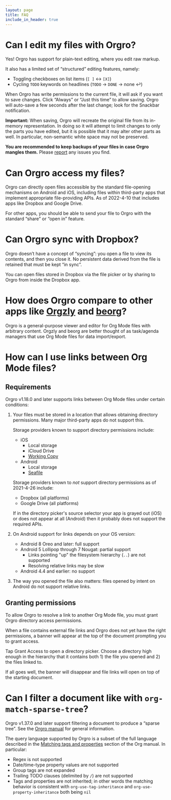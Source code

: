 ```yaml
---
layout: page
title: FAQ
include_in_header: true
---
```


# Can I edit my files with Orgro?

Yes! Orgro has support for plain-text editing, where you edit raw markup.

It also has a limited set of “structured” editing features, namely:

- Toggling checkboxes on list items (`[ ]` ↔︎ `[X]`)
- Cycling `TODO` keywords on headlines (`TODO` → `DONE` → none ↩︎)

When Orgro has write permissions to the current file, it will ask if you want to
save changes. Click “Always” or “Just this time” to allow saving. Orgro will
auto-save a few seconds after the last change; look for the Snackbar
notification.

**Important:** When saving, Orgro will recreate the original file from its
in-memory representation. In doing so it will attempt to limit changes to only
the parts you have edited, but it is possible that it may alter other parts as
well. In particular, non-semantic white space may not be preserved.

**You are recommended to keep backups of your files in case Orgro mangles
them.** Please [report](https://github.com/amake/orgro/issues) any issues you
find.

# Can Orgro access my files?

Orgro can directly open files accessible by the standard file-opening mechanisms
on Android and iOS, including files within third-party apps that implement
appropriate file-providing APIs. As of 2022-4-10 that includes apps like Dropbox
and Google Drive.

For other apps, you should be able to send your file to Orgro with the standard
“share” or “open in” feature.

# Can Orgro sync with Dropbox?

Orgro doesn’t have a concept of “syncing”: you open a file to view its contents,
and then you close it. No persistent data derived from the file is retained that
must be kept “in sync”.

You can open files stored in Dropbox via the file picker or by sharing to Orgro
from inside the Dropbox app.

# How does Orgro compare to other apps like [Orgzly](http://www.orgzly.com/) and [beorg](https://beorgapp.com/)?

Orgro is a general-purpose viewer and editor for Org Mode files with arbitrary
content. Orgzly and beorg are better thought of as task/agenda managers that use
Org Mode files for data import/export.

# How can I use links between Org Mode files?

## Requirements

Orgro v1.18.0 and later supports links between Org Mode files under certain
conditions:

1. Your files must be stored in a location that allows obtaining directory
   permissions. Many major third-party apps do not support this.

   Storage providers known to support directory permissions include:

   - iOS
     - Local storage
     - iCloud Drive
     - [Working Copy](https://workingcopyapp.com/)
   - Android
     - Local storage
     - [Seafile](https://www.seafile.com/en/features/)

   Storage providers known to *not* support directory permissions as of
   2021-4-26 include:

   - Dropbox (all platforms)
   - Google Drive (all platforms)

   If in the directory picker's source selector your app is grayed out (iOS) or
   does not appear at all (Android) then it probably does not support the
   required APIs.

2. On Android support for links depends on your OS version:

   - Android 8 Oreo and later: full support
   - Android 5 Lollipop through 7 Nougat: partial support
     - Links pointing "up" the filesystem hierarchy (`..`) are not supported
     - Resolving relative links may be slow
   - Android 4.4 and earlier: no support

3. The way you opened the file also matters: files opened by intent on Android
   do not support relative links.

## Granting permissions

To allow Orgro to resolve a link to another Org Mode file, you must grant Orgro
directory access permissions.

When a file contains external file links and Orgro does not yet have the right
permissions, a banner will appear at the top of the document prompting you to
grant access.

Tap Grant Access to open a directory picker. Choose a directory high enough in
the hierarchy that it contains both 1) the file you opened and 2) the files
linked to.

If all goes well, the banner will disappear and file links will open on top of
the starting document.

# Can I filter a document like with `org-match-sparse-tree`?

Orgro v1.37.0 and later support filtering a document to produce a “sparse tree”.
See the [Orgro
manual](https://github.com/amake/orgro/blob/master/assets/manual/orgro-manual.org#sparse-trees)
for general information.

The query language supported by Orgro is a subset of the full language described
in the [Matching tags and
properties](https://orgmode.org/manual/Matching-tags-and-properties.html)
section of the Org manual. In particular:

- Regex is not supported
- Date/time-type property values are not supported
- Group tags are not expanded
- Trailing TODO clauses (delimited by `/`) are not supported
- Tags and properties are not inherited; in other words the matching behavior is
  consistent with `org-use-tag-inheritance` and `org-use-property-inheritance`
  both being `nil`
